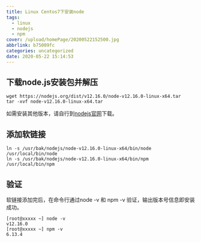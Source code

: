 ```yaml
---
title: Linux Centos7下安装node
tags:
  - linux
  - nodejs
  - npm
cover: /upload/homePage/20200522152500.jpg
abbrlink: b75009fc
categories: uncategorized
date: 2020-05-22 15:14:53
---
```

## 下载node.js安装包并解压
```
wget https://nodejs.org/dist/v12.16.0/node-v12.16.0-linux-x64.tar
tar -xvf node-v12.16.0-linux-x64.tar
```
如需安装其他版本，请自行到[nodejs官网](https://nodejs.org/en/download/)下载。

## 添加软链接
```
ln -s /usr/bak/nodejs/node-v12.16.0-linux-x64/bin/node /usr/local/bin/node
ln -s /usr/bak/nodejs/node-v12.16.0-linux-x64/bin/npm /usr/local/bin/npm
```

## 验证
软链接添加完后，在命令行通过node -v 和 npm -v 验证，输出版本号信息即安装成功。

```
[root@xxxxx ~] node -v
v12.16.0
[root@xxxxx ~] npm -v
6.13.4
```



